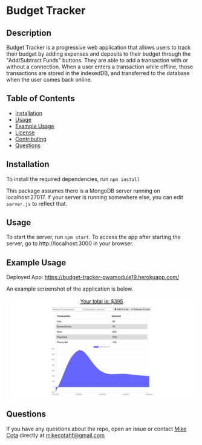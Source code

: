 # Budget Tracker

## Description

Budget Tracker is a progressive web application that allows users to track their budget by adding expenses and deposits to their budget through the "Add/Subtract Funds" buttons. They are able to add a transaction with or without a connection. When a user enters a transaction while offline, those transactions are stored in the indexedDB, and transferred to the database when the user comes back online.

## Table of Contents

- [Installation](#installation)
- [Usage](#usage)
- [Example Usage](#example-usage)
- [License](#license)
- [Contributing](#contributing)
- [Questions](#questions)

## Installation

To install the required dependencies, run `npm install`

This package assumes there is a MongoDB server running on localhost:27017. If your server is running somewhere else, you can edit `server.js` to reflect that.

## Usage

To start the server, run `npm start`. To access the app after starting the server, go to http://localhost:3000 in your browser.

## Example Usage

Deployed App: https://budget-tracker-pwamodule19.herokuapp.com/

An example screenshot of the application is below.

![screenshot](public\assets\images\screencapture-budget-tracker-pwamodule19-herokuapp-2022-06-20-15_52_03.png)

## Questions

If you have any questions about the repo, open an issue or contact [Mike Cota](https://github.com/mikecota09) directly at mikecotahf@gmail.com
